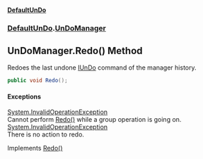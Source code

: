 #### [DefaultUnDo](DefaultUnDo.md 'DefaultUnDo')
### [DefaultUnDo](DefaultUnDo.md#DefaultUnDo 'DefaultUnDo').[UnDoManager](UnDoManager.md 'DefaultUnDo.UnDoManager')
## UnDoManager.Redo() Method
Redoes the last undone [IUnDo](IUnDo.md 'DefaultUnDo.IUnDo') command of the manager history.  
```csharp
public void Redo();
```
#### Exceptions
[System.InvalidOperationException](https://docs.microsoft.com/en-us/dotnet/api/System.InvalidOperationException 'System.InvalidOperationException')  
Cannot perform [Redo()](UnDoManager_Redo().md 'DefaultUnDo.UnDoManager.Redo()') while a group operation is going on.
[System.InvalidOperationException](https://docs.microsoft.com/en-us/dotnet/api/System.InvalidOperationException 'System.InvalidOperationException')  
There is no action to redo.

Implements [Redo()](IUnDoManager_Redo().md 'DefaultUnDo.IUnDoManager.Redo()')  
